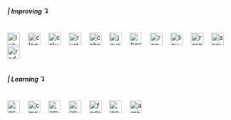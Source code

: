 <br clear="both">

<h5 align="left">| Improving ↴</h5>

<br clear="both">

<div align="left">
  <img src="https://skillicons.dev/icons?i=lua" height="28" alt="lua logo"  />
  <img width="10" />
  <img src="https://skillicons.dev/icons?i=c" height="28" alt="c logo"  />
  <img width="10" />
  <img src="https://skillicons.dev/icons?i=cpp" height="28" alt="cplusplus logo"  />
  <img width="10" />
  <img src="https://skillicons.dev/icons?i=rust" height="28" alt="rust logo"  />
  <img width="10" />
  <img src="https://skillicons.dev/icons?i=cs" height="28" alt="csharp logo"  />
  <img width="10" />
  <img src="https://skillicons.dev/icons?i=java" height="28" alt="java logo"  />
  <img width="10" />
  <img src="https://skillicons.dev/icons?i=bash" height="28" alt="bash logo"  />
  <img width="10" />
  <img src="https://skillicons.dev/icons?i=regex" height="28" alt="regex logo"  />
  <img width="10" />
  <img src="https://skillicons.dev/icons?i=linux" height="28" alt="linux logo"  />
  <img width="10" />
  <img src="https://skillicons.dev/icons?i=raspberrypi" height="28" alt="raspberrypi logo"  />
  <img width="10" />
  <img src="https://skillicons.dev/icons?i=ansible" height="28" alt="ansible logo"  />
  <img width="10" />
  <img src="https://skillicons.dev/icons?i=openshift" height="28" alt="redhatopenshift logo"  />
</div>

<br clear="both">

<h5 align="left">| Learning ↴</h5>

<br clear="both">

<div align="left">
  <img src="https://cdn.jsdelivr.net/gh/devicons/devicon/icons/gcc/gcc-original.svg" height="28" alt="gcc logo"  />
  <img width="10" />
  <img src="https://skillicons.dev/icons?i=cmake" height="28" alt="cmake logo"  />
  <img width="10" />
  <img src="https://cdn.jsdelivr.net/gh/devicons/devicon/icons/embeddedc/embeddedc-original.svg" height="28" alt="embeddedc logo"  />
  <img width="10" />
  <img src="https://cdn.jsdelivr.net/gh/devicons/devicon/icons/opengl/opengl-original.svg" height="28" alt="opengl logo"  />
  <img width="10" />
  <img src="https://skillicons.dev/icons?i=fortran" height="28" alt="fortran logo"  />
  <img width="10" />
  <img src="https://skillicons.dev/icons?i=wasm" height="28" alt="webassembly logo"  />
  <img width="10" />
  <img src="https://cdn.jsdelivr.net/gh/devicons/devicon/icons/aarch64/aarch64-original.svg" height="28" alt="aarch64 logo"  />
</div>

<!--
<img align="right" height="200" src=""  />

###

<div align="center">
  <img src="https://github-readme-stats.vercel.app/api?username=7Cheater8&hide_title=true&hide_rank=true&show_icons=true&include_all_commits=true&count_private=true&disable_animations=true&theme=github_dark&locale=en&hide_border=true&order=1" height="170" alt="stats graph"  />
</div>

###
